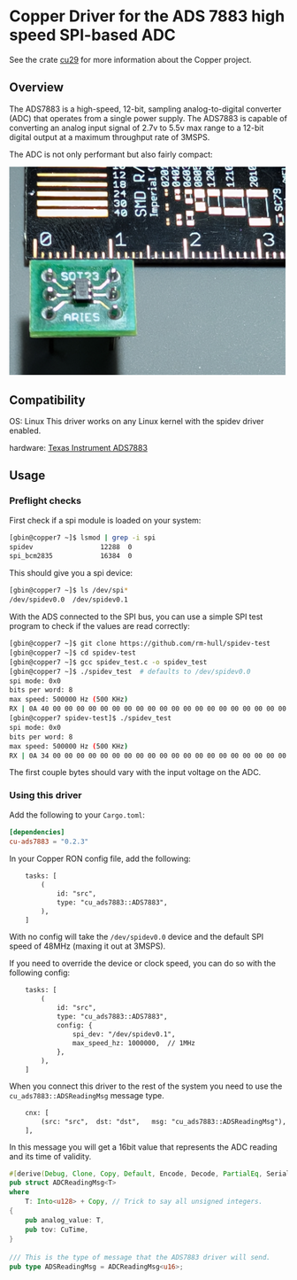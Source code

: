 # Copper Driver for the ADS 7883 high speed SPI-based ADC

See the crate [cu29](https://crates.io/crates/cu29) for more information about the Copper project.

## Overview

The ADS7883 is a high-speed, 12-bit, sampling analog-to-digital converter (ADC) that operates
from a single power supply.
The ADS7883 is capable of converting an analog input signal of 2.7v to 5.5v max range to a 12-bit digital
output at a maximum throughput rate of 3MSPS.

The ADC is not only performant but also fairly compact:

<img src="doc/ads7883-scale.jpg" width="500px">

## Compatibility

OS: Linux
This driver works on any Linux kernel with the spidev driver enabled.

hardware: [Texas Instrument ADS7883](https://www.ti.com/product/ADS7883)

## Usage

### Preflight checks

First check if a spi module is loaded on your system:

```bash
[gbin@copper7 ~]$ lsmod | grep -i spi                                                                                                                                                                                       
spidev                 12288  0                                                                                                                                                                                             
spi_bcm2835            16384  0 
```

This should give you a spi device:

```bash
[gbin@copper7 ~]$ ls /dev/spi*
/dev/spidev0.0  /dev/spidev0.1
``` 

With the ADS connected to the SPI bus, you can use a simple SPI test program to check if the values are read correctly:

```bash
[gbin@copper7 ~]$ git clone https://github.com/rm-hull/spidev-test
[gbin@copper7 ~]$ cd spidev-test
[gbin@copper7 ~]$ gcc spidev_test.c -o spidev_test
[gbin@copper7 ~]$ ./spidev_test  # defaults to /dev/spidev0.0
spi mode: 0x0
bits per word: 8
max speed: 500000 Hz (500 KHz)
RX | 0A 40 00 00 00 00 00 00 00 00 00 00 00 00 00 00 00 00 00 00 00 00 00 00 00 00 00 00 00 00 00 00  | .@..............................
[gbin@copper7 spidev-test]$ ./spidev_test
spi mode: 0x0
bits per word: 8
max speed: 500000 Hz (500 KHz)
RX | 0A 34 00 00 00 00 00 00 00 00 00 00 00 00 00 00 00 00 00 00 00 00 00 00 00 00 00 00 00 00 00 00  | .4..............................
```

The first couple bytes should vary with the input voltage on the ADC.

### Using this driver

Add the following to your `Cargo.toml`:

```toml
[dependencies]
cu-ads7883 = "0.2.3"
```

In your Copper RON config file, add the following:

```ron
    tasks: [
        (
            id: "src",
            type: "cu_ads7883::ADS7883",
        ),
    ]
```

With no config will take the `/dev/spidev0.0` device and the default SPI speed of 48MHz (maxing it out at 3MSPS).

If you need to override the device or clock speed, you can do so with the following config:

```ron
    tasks: [
        (
            id: "src",
            type: "cu_ads7883::ADS7883",
            config: {
                spi_dev: "/dev/spidev0.1",
                max_speed_hz: 1000000,  // 1MHz
            },
        ),
    ]
```

When you connect this driver to the rest of the system you need to use the `cu_ads7883::ADSReadingMsg` message type.

```ron
    cnx: [
        (src: "src",  dst: "dst",   msg: "cu_ads7883::ADSReadingMsg"),
    ],

```

In this message you will get a 16bit value that represents the ADC reading and its time of validity.

```rust
#[derive(Debug, Clone, Copy, Default, Encode, Decode, PartialEq, Serialize, Deserialize)]
pub struct ADCReadingMsg<T>
where
    T: Into<u128> + Copy, // Trick to say all unsigned integers.
{
    pub analog_value: T,
    pub tov: CuTime,
}

/// This is the type of message that the ADS7883 driver will send.
pub type ADSReadingMsg = ADCReadingMsg<u16>;
```








